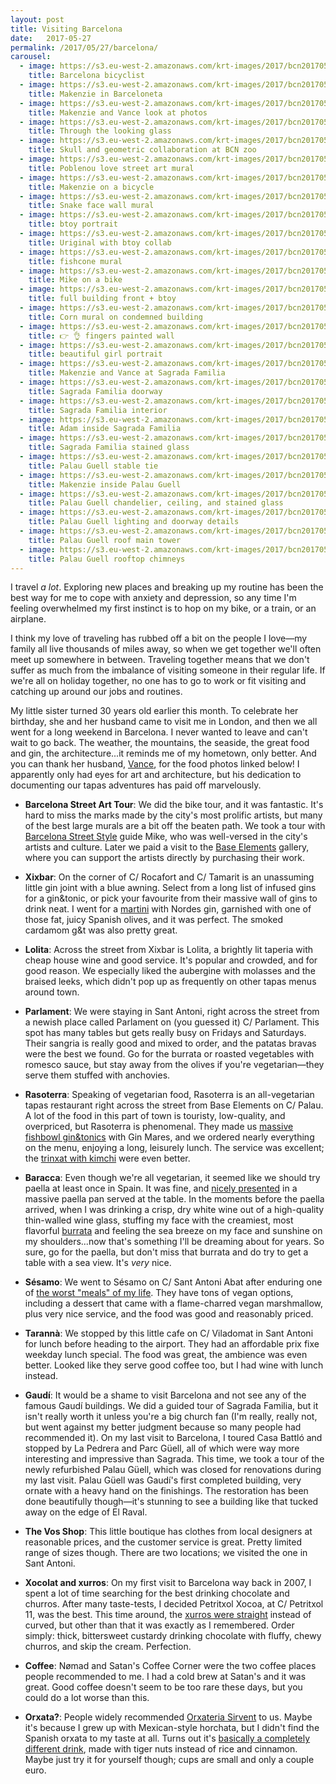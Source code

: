 ```yaml
---
layout: post
title: Visiting Barcelona
date:   2017-05-27
permalink: /2017/05/27/barcelona/
carousel:
  - image: https://s3.eu-west-2.amazonaws.com/krt-images/2017/bcn201705-2.jpg
    title: Barcelona bicyclist 
  - image: https://s3.eu-west-2.amazonaws.com/krt-images/2017/bcn201705-3.jpg
    title: Makenzie in Barceloneta
  - image: https://s3.eu-west-2.amazonaws.com/krt-images/2017/bcn201705-4.jpg
    title: Makenzie and Vance look at photos
  - image: https://s3.eu-west-2.amazonaws.com/krt-images/2017/bcn201705-5.jpg
    title: Through the looking glass
  - image: https://s3.eu-west-2.amazonaws.com/krt-images/2017/bcn201705-6.jpg
    title: Skull and geometric collaboration at BCN zoo
  - image: https://s3.eu-west-2.amazonaws.com/krt-images/2017/bcn201705-7.jpg
    title: Poblenou love street art mural
  - image: https://s3.eu-west-2.amazonaws.com/krt-images/2017/bcn201705-8.jpg
    title: Makenzie on a bicycle
  - image: https://s3.eu-west-2.amazonaws.com/krt-images/2017/bcn201705-9.jpg
    title: Snake face wall mural
  - image: https://s3.eu-west-2.amazonaws.com/krt-images/2017/bcn201705-10.jpg
    title: btoy portrait
  - image: https://s3.eu-west-2.amazonaws.com/krt-images/2017/bcn201705-11.jpg
    title: Uriginal with btoy collab
  - image: https://s3.eu-west-2.amazonaws.com/krt-images/2017/bcn201705-12.jpg
    title: fishcone mural
  - image: https://s3.eu-west-2.amazonaws.com/krt-images/2017/bcn201705-13.jpg
    title: Mike on a bike
  - image: https://s3.eu-west-2.amazonaws.com/krt-images/2017/bcn201705-14.jpg
    title: full building front + btoy 
  - image: https://s3.eu-west-2.amazonaws.com/krt-images/2017/bcn201705-15.jpg
    title: Corn mural on condemned building
  - image: https://s3.eu-west-2.amazonaws.com/krt-images/2017/bcn201705-16.jpg
    title: 👉 👌 fingers painted wall
  - image: https://s3.eu-west-2.amazonaws.com/krt-images/2017/bcn201705-17.jpg
    title: beautiful girl portrait
  - image: https://s3.eu-west-2.amazonaws.com/krt-images/2017/bcn201705-18.jpg
    title: Makenzie and Vance at Sagrada Familia
  - image: https://s3.eu-west-2.amazonaws.com/krt-images/2017/bcn201705-19.jpg
    title: Sagrada Familia doorway
  - image: https://s3.eu-west-2.amazonaws.com/krt-images/2017/bcn201705-20.jpg
    title: Sagrada Familia interior
  - image: https://s3.eu-west-2.amazonaws.com/krt-images/2017/bcn201705-21.jpg
    title: Adam inside Sagrada Familia
  - image: https://s3.eu-west-2.amazonaws.com/krt-images/2017/bcn201705-22.jpg
    title: Sagrada Familia stained glass
  - image: https://s3.eu-west-2.amazonaws.com/krt-images/2017/bcn201705-23.jpg
    title: Palau Guell stable tie
  - image: https://s3.eu-west-2.amazonaws.com/krt-images/2017/bcn201705-24.jpg
    title: Makenzie inside Palau Guell
  - image: https://s3.eu-west-2.amazonaws.com/krt-images/2017/bcn201705-25.jpg
    title: Palau Guell chandelier, ceiling, and stained glass
  - image: https://s3.eu-west-2.amazonaws.com/krt-images/2017/bcn201705-26.jpg
    title: Palau Guell lighting and doorway details
  - image: https://s3.eu-west-2.amazonaws.com/krt-images/2017/bcn201705-27.jpg
    title: Palau Guell roof main tower
  - image: https://s3.eu-west-2.amazonaws.com/krt-images/2017/bcn201705-28.jpg
    title: Palau Guell rooftop chimneys
---
```

I travel _a lot_. Exploring new places and breaking up my routine has been the
best way for me to cope with anxiety and depression, so any time I'm feeling
overwhelmed my first instinct is to hop on my bike, or a train, or an airplane.

I think my love of traveling has rubbed off a bit on the people I love—my family
all live thousands of miles away, so when we get together we'll often meet up
somewhere in between. Traveling together means that we don't suffer as much from
the imbalance of visiting someone in their regular life. If we're all on holiday
together, no one has to go to work or fit visiting and catching up around our 
jobs and routines.

My little sister turned 30 years old earlier this month. To celebrate her
birthday, she and her husband came to visit me in London, and then we all went
for a long weekend in Barcelona. I never wanted to leave and can't wait to go
back. The weather, the mountains, the seaside, the great food and gin, the
architecture...it reminds me of my hometown, only better. And you can thank her
husband, [Vance](https://www.vancetran.com), for the food photos linked below! I apparently only had eyes for
art and architecture, but his dedication to documenting our tapas adventures has
paid off marvelously.

* **Barcelona Street Art Tour**: We did the bike tour, and it was fantastic.
  It's hard to miss the marks made by the city's most prolific artists, but many
  of the best large murals are a bit off the beaten path. We took a tour with
  [Barcelona Street Style](http://barcelonastreetstyletour.com) guide Mike, who
  was well-versed in the city's artists and culture. Later we paid a visit to
  the [Base Elements](https://www.baseelements.net) gallery, where you can
  support the artists directly by purchasing their work.

* **Xixbar**: On the corner of C/ Rocafort and C/ Tamarit is an unassuming little
  gin joint with a blue awning. Select from a long list of infused gins for a
  gin&tonic, or pick your favourite from their massive wall of gins to drink
  neat. I went for a
  [martini](https://photos.google.com/share/AF1QipOtglkuIYBSMB2oUosgFy8tINtUOU3kQ4TOquFzu9EyOto2VKh-TzStSdl0H9IIkQ/photo/AF1QipMXE5CUZ1hd6xS67118uWZHstIR89qZT_5Inftu?key=SDdqVUhJVHZXZEEzYm5ZQWcwSWIzUEc0azdVX0dB)
  with Nordes gin, garnished with one of those fat,
  juicy Spanish olives, and it was perfect. The smoked cardamom g&t was also
  pretty great.

* **Lolita**: Across the street from Xixbar is Lolita, a brightly lit taperia
  with cheap house wine and good service. It's popular and crowded, and for good
  reason. We especially liked the aubergine with molasses and the braised leeks,
  which didn't pop up as frequently on other tapas menus around town.

* **Parlament**: We were staying in Sant Antoni, right across the street from a
  newish place called Parlament on (you guessed it) C/ Parlament. This spot has
  many tables but gets really busy on Fridays and Saturdays. Their sangria is
  really good and mixed to order, and the patatas bravas were the best we found.
  Go for the burrata or roasted vegetables with romesco sauce, but stay away
  from the olives if you're vegetarian—they serve them stuffed with anchovies.

* **Rasoterra**: Speaking of vegetarian food, Rasoterra is an all-vegetarian
  tapas restaurant right across the street from Base Elements on C/ Palau. A lot
  of the food in this part of town is touristy, low-quality, and overpriced, but
  Rasoterra is phenomenal. They made us [massive fishbowl
  gin&tonics](https://photos.google.com/share/AF1QipOtglkuIYBSMB2oUosgFy8tINtUOU3kQ4TOquFzu9EyOto2VKh-TzStSdl0H9IIkQ/photo/AF1QipPQ4IC0RS6ElS3FeFCrUfdbpAwtQGS-fjg70ubN?key=SDdqVUhJVHZXZEEzYm5ZQWcwSWIzUEc0azdVX0dB) with Gin
  Mares, and we ordered nearly everything on the menu, enjoying a long,
  leisurely lunch. The service was excellent; the [trinxat with
  kimchi](https://photos.google.com/share/AF1QipOtglkuIYBSMB2oUosgFy8tINtUOU3kQ4TOquFzu9EyOto2VKh-TzStSdl0H9IIkQ/photo/AF1QipOBBe4RgNDBMlzVJCI7UDjY2dX7YHNq7Da-pFoJ?key=SDdqVUhJVHZXZEEzYm5ZQWcwSWIzUEc0azdVX0dB)
  were even
  better.

* **Baracca**: Even though we're all vegetarian, it seemed like we should try
  paella at least once in Spain. It was
  fine, and [nicely
  presented](https://photos.google.com/share/AF1QipOtglkuIYBSMB2oUosgFy8tINtUOU3kQ4TOquFzu9EyOto2VKh-TzStSdl0H9IIkQ/photo/AF1QipNlSiYooUcMD_KlI6RmeRp9fdTc7PU_9SzZEN8o?key=SDdqVUhJVHZXZEEzYm5ZQWcwSWIzUEc0azdVX0dB)
  in a massive paella pan served at the table. In
  the moments before the paella arrived, when I was drinking a
  crisp, dry white wine out of a high-quality thin-walled wine glass, stuffing
  my face with the creamiest, most flavorful
  [burrata](https://photos.google.com/share/AF1QipOtglkuIYBSMB2oUosgFy8tINtUOU3kQ4TOquFzu9EyOto2VKh-TzStSdl0H9IIkQ/photo/AF1QipP2K-j8274NjPdqa1_3Zp6sdbnUVGgZ8r-8MiGG?key=SDdqVUhJVHZXZEEzYm5ZQWcwSWIzUEc0azdVX0dB)
  and feeling the sea breeze
  on my face and sunshine on my shoulders...now that's something I'll be
  dreaming about for years. So sure, go for the paella, but don't miss that burrata
  and do try to get a table with a sea view. It's _very_ nice.

* **Sésamo**: We went to Sésamo on C/ Sant Antoni Abat after enduring one of [the worst "meals"
of my life](https://www.yelp.com/biz/beerlinale-barcelona). They have tons of 
vegan options, including a dessert that came with a flame-charred vegan
marshmallow, plus very nice service, and the food was good and reasonably priced.

* **Tarannà**: We stopped by this little cafe on C/ Viladomat in Sant Antoni for
lunch before heading to the airport. They had an affordable prix fixe weekday
lunch special. The food was great, the ambience was even better. Looked like
they serve good coffee too, but I had wine with lunch instead.

* **Gaudí**: It would be a shame to visit Barcelona and not see any of the
  famous Gaudí buildings. We did a guided tour of Sagrada Familia, but it isn't
  really worth it unless you're a big church fan (I'm really, really not, but
  went against my better judgment because so many people had recommended it). On
  my last visit to Barcelona, I toured Casa Battló and stopped by La Pedrera and
  Parc Güell, all of which were way more interesting and impressive than Sagrada.
  This time, we took a tour of the newly refurbished Palau Güell, which was
  closed for renovations during my last visit. Palau Güell was Gaudí's first
  completed building, very ornate with a heavy hand on the finishings. The
  restoration has been done beautifully though—it's stunning to see a building
  like that tucked away on the edge of El Raval.

* **The Vos Shop**: This little boutique has clothes from local designers at
  reasonable prices, and the customer service is great. Pretty limited range of
  sizes though. There are two locations; we visited the one in Sant Antoni.

* **Xocolat and xurros**: On my first visit to Barcelona way back in 2007, I
spent a lot of time searching for the best drinking chocolate and churros. After
many taste-tests, I decided Petritxol Xocoa, at C/ Petritxol 11, was the best.
This time around, the [xurros were
straight](https://photos.google.com/share/AF1QipOtglkuIYBSMB2oUosgFy8tINtUOU3kQ4TOquFzu9EyOto2VKh-TzStSdl0H9IIkQ/photo/AF1QipOBttt9zFTJeZioE-1_9Sb8OKnM_Slw7W5MjwT4?key=SDdqVUhJVHZXZEEzYm5ZQWcwSWIzUEc0azdVX0dB)
instead of curved, but other than
that it was exactly as I remembered. Order simply: thick, bittersweet custardy
drinking chocolate with fluffy, chewy churros, and skip the cream. Perfection.

* **Coffee**: Nømad and Satan's Coffee Corner were the two coffee places people
recommended to me. I had a cold brew at Satan's and it was great. Good coffee
doesn't seem to be too rare these days, but you could do a lot worse than this.

* **Orxata?**: People widely recommended [Orxateria
  Sirvent](https://photos.google.com/share/AF1QipOtglkuIYBSMB2oUosgFy8tINtUOU3kQ4TOquFzu9EyOto2VKh-TzStSdl0H9IIkQ/photo/AF1QipM-ClPkrHGSjLcwhgiNo9vrR-Q_sKUtKxRyMjw6?key=SDdqVUhJVHZXZEEzYm5ZQWcwSWIzUEc0azdVX0dB)
  to us. Maybe it's
  because I grew up with Mexican-style horchata, but I didn't find the Spanish
  orxata to my taste at all. Turns out it's [basically a completely different
  drink](http://randyclemens.com/2014/05/traditional-spanish-horchata-de-chufa-madrid-horchateria-alboraya/), made with tiger nuts instead of rice and cinnamon. Maybe just try it for
  yourself though; cups are small and only a couple euro.

